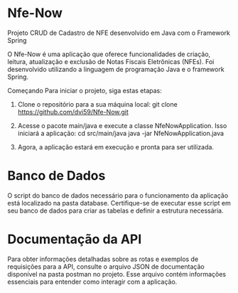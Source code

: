 # Nfe-Now
Projeto CRUD de Cadastro de NFE desenvolvido em Java com o Framework Spring

O Nfe-Now é uma aplicação que oferece funcionalidades de criação, leitura, atualização e exclusão de Notas Fiscais Eletrônicas (NFEs). Foi desenvolvido utilizando a linguagem de programação Java e o framework Spring.

Começando
Para iniciar o projeto, siga estas etapas:

1. Clone o repositório para a sua máquina local:
  git clone https://github.com/dvi59/Nfe-Now.git

2. Acesse o pacote main/java e execute a classe NfeNowApplication. Isso iniciará a aplicação:
   cd src/main/java
   java -jar NfeNowApplication.java

3. Agora, a aplicação estará em execução e pronta para ser utilizada.

# Banco de Dados

O script do banco de dados necessário para o funcionamento da aplicação está localizado na pasta database. Certifique-se de executar esse script em seu banco de dados para criar as tabelas e definir a estrutura necessária.

# Documentação da API

Para obter informações detalhadas sobre as rotas e exemplos de requisições para a API, consulte o arquivo JSON de documentação disponível na pasta postman no projeto. Esse arquivo contém informações essenciais para entender como interagir com a aplicação.




